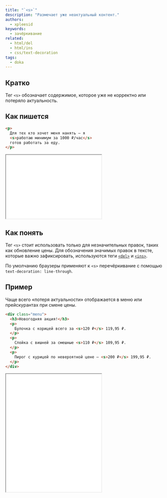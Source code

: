 ```yaml
---
title: "`<s>`"
description: "Размечает уже неактуальный контент."
authors:
  - xpleesid
keywords:
  - зачёркивание
related:
  - html/del
  - html/ins
  - css/text-decoration
tags:
  - doka
---
```


## Кратко

Тег `<s>` обозначает содержимое, которое уже не корректно или потеряло актуальность.

## Как пишется

```html
<p>
  Для тех кто хочет меня нанять — я
  <s>работаю минимум за 1000 ₽/час</s>
  готов работать за еду.
</p>
```

<iframe title="Базовый пример" src="demos/basic/" height="200"></iframe>

## Как понять

Тег `<s>` стоит использовать только для незначительных правок, таких как обновление цены. Для обозначения значимых правок в тексте, которые важно зафиксировать, используются теги [`<del>`](/html/del/) и [`<ins>`](/html/ins/).

По умолчанию браузеры применяют к `<s>` перечёркивание с помощью `text-decoration: line-through`.

## Пример

Чаще всего «потеря актуальности» отображается в меню или прейскурантах при смене цены.

```html
<div class="menu">
  <h3>Новогодняя акция!</h3>
  <p>
    Булочка с корицей всего за <s>120 ₽</s> 119,95 ₽.
  </p>
  <p>
    Слойка с вишней за смешные <s>110 ₽</s> 109,95 ₽.
  </p>
  <p>
    Пирог с курицей по невероятной цене — <s>200 ₽</s> 199,95 ₽.
  </p>
</div>
```

<iframe title="Пример с ценами" src="demos/prices/" height="370"></iframe>

